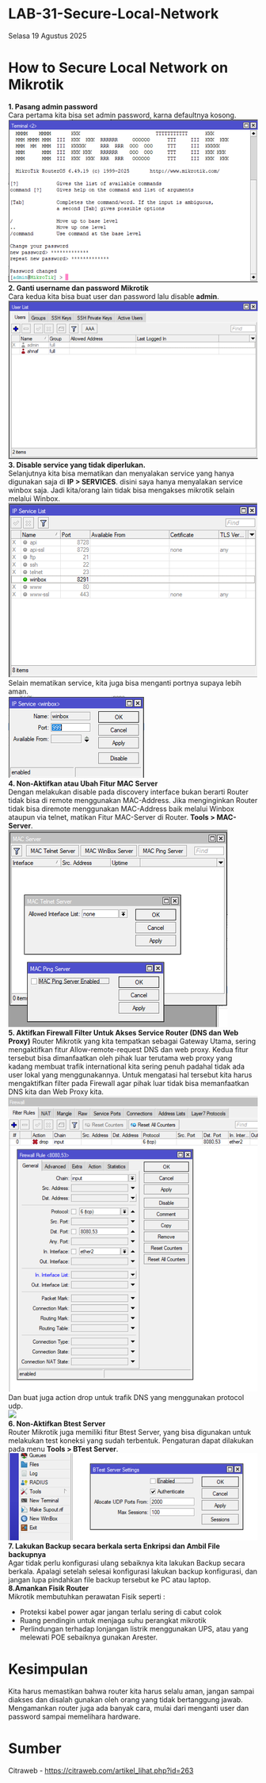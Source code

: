 # LAB-31-Secure-Local-Network
Selasa 19 Agustus 2025  

# How to Secure Local Network on Mikrotik  
  **1. Pasang admin password**  
     Cara pertama kita bisa set admin password, karna defaultnya kosong.    
     ![](IMAGES/admpass.PNG)  
  **2. Ganti username dan password Mikrotik**  
     Cara kedua kita bisa buat user dan password lalu disable **admin**.  
     ![](IMAGES/adminselalubenarsaatbercakap.PNG)  
  **3. Disable service yang tidak diperlukan.**  
     Selanjutnya kita bisa mematikan dan menyalakan service yang hanya digunakan saja di **IP > SERVICES**. disini saya hanya menyalakan service winbox saja. Jadi kita/orang lain tidak bisa mengakses mikrotik selain melalui Winbox.
     ![](IMAGES/serpis.PNG)
     Selain mematikan service, kita juga bisa menganti portnya supaya lebih aman.  
     ![](IMAGES/999.PNG)  
  **4. Non-Aktifkan atau Ubah Fitur MAC Server**  
     Dengan melakukan disable pada discovery interface bukan berarti Router tidak bisa di remote menggunakan MAC-Address. Jika menginginkan Router tidak bisa diremote menggunakan MAC-Address baik melalui Winbox ataupun via telnet, matikan Fitur MAC-Server di Router. **Tools > MAC-Server**.  
     ![](IMAGES/telnet.PNG)  
  **5. Aktifkan Firewall Filter Untuk Akses Service Router (DNS dan Web Proxy)**
     Router Mikrotik yang kita tempatkan sebagai Gateway Utama, sering mengaktifkan fitur Allow-remote-request DNS dan web proxy. Kedua fitur tersebut bisa dimanfaatkan oleh pihak luar terutama web proxy yang kadang membuat trafik international kita sering penuh padahal tidak ada user lokal yang menggunakannya. Untuk mengatasi hal tersebut kita harus mengaktifkan filter pada Firewall agar pihak luar tidak bisa memanfaatkan DNS kita dan Web Proxy kita.  
     ![](IMAGES/firewal.PNG)  
Dan buat juga action drop untuk trafik DNS yang menggunakan protocol udp.  
     ![](IMAGES/)  
  **6. Non-Aktifkan Btest Server**  
     Router Mikrotik juga memiliki fitur Btest Server, yang bisa digunakan untuk melakukan test koneksi yang sudah terbentuk. Pengaturan dapat dilakukan pada menu **Tools > BTest Server**.   
     ![](IMAGES/betatest.PNG)   
  **7. Lakukan Backup secara berkala serta Enkripsi dan Ambil File backupnya**  
      Agar tidak perlu konfigurasi ulang sebaiknya kita lakukan Backup secara berkala. Apalagi setelah selesai konfigurasi lakukan backup konfigurasi, dan jangan lupa pindahkan file backup tersebut ke PC atau laptop.    
  **8.Amankan Fisik Router**  
Mikrotik membutuhkan perawatan Fisik seperti :  
- Proteksi kabel power agar jangan terlalu sering di cabut colok  
- Ruang pendingin untuk menjaga suhu perangkat mikrotik  
- Perlindungan terhadap lonjangan listrik menggunakan UPS, atau yang melewati POE sebaiknya gunakan Arester.  

# Kesimpulan
  Kita harus memastikan bahwa router kita harus selalu aman, jangan sampai diakses dan disalah gunakan oleh orang yang tidak bertanggung jawab. Mengamankan router juga ada banyak cara, mulai dari menganti user dan password sampai memelihara hardware.   
  
# Sumber
Citraweb - https://citraweb.com/artikel_lihat.php?id=263  

